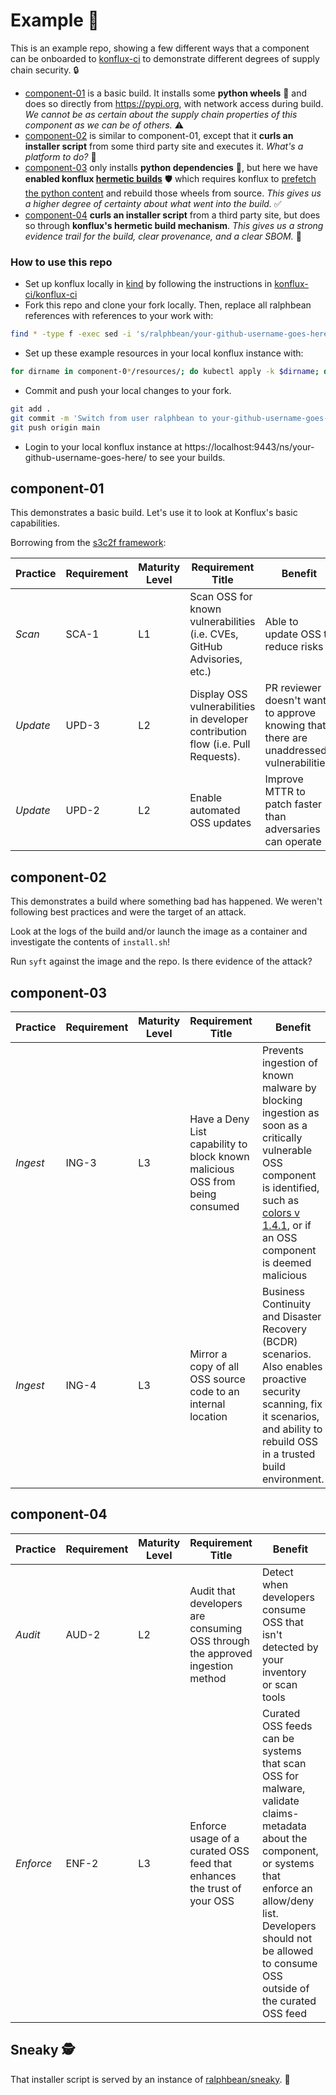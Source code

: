 # Example 🚀

This is an example repo, showing a few different ways that a component can be onboarded to [konflux-ci](https://konflux-ci.dev) to demonstrate different degrees of supply chain security. 🔒

* [component-01](component-01/) is a basic build. It installs some **python wheels** 🐍 and does so directly from https://pypi.org, with network access during build. _We cannot be as certain about the supply chain properties of this component as we can be of others._ ⚠️
* [component-02](component-02/) is similar to component-01, except that it **curls an installer script** from some third party site and executes it. _What's a platform to do?_ 🤔
* [component-03](component-03/) only installs **python dependencies** 🐍, but here we have **enabled konflux [hermetic builds](https://konflux-ci.dev/docs/building/hermetic-builds/)** 🛡️ which requires konflux to [prefetch the python content](https://konflux-ci.dev/docs/building/prefetching-dependencies/#pip) and rebuild those wheels from source. _This gives us a higher degree of certainty about what went into the build._ ✅
* [component-04](component-04/) **curls an installer script** from a third party site, but does so through **konflux's hermetic build mechanism**. _This gives us a strong evidence trail for the build, clear provenance, and a clear SBOM._ 📜

### How to use this repo

* Set up konflux locally in [kind](https://kind.sigs.k8s.io/) by following the instructions in [konflux-ci/konflux-ci](https://github.com/konflux-ci/konflux-ci)
* Fork this repo and clone your fork locally. Then, replace all ralphbean references with references to your work with:

```bash
find * -type f -exec sed -i 's/ralphbean/your-github-username-goes-here/' {} \;
```

* Set up these example resources in your local konflux instance with:

```bash
for dirname in component-0*/resources/; do kubectl apply -k $dirname; done
```

* Commit and push your local changes to your fork.

```bash
git add .
git commit -m 'Switch from user ralphbean to your-github-username-goes-here'
git push origin main
```

* Login to your local konflux instance at https://localhost:9443/ns/your-github-username-goes-here/ to see your builds.

## component-01

This demonstrates a basic build. Let's use it to look at Konflux's basic capabilities.

Borrowing from the [s3c2f framework](https://github.com/ossf/s2c2f/blob/main/specification/framework.md):

| **Practice** | **Requirement** | **Maturity Level** | **Requirement Title** | **Benefit** | **Konflux** |
| --- | --- | --- | --- | --- | --- |
| *Scan*     | SCA-1 | L1 | Scan OSS for known vulnerabilities (i.e. CVEs, GitHub Advisories, etc.) | Able to update OSS to reduce risks | Run clair to find vulnerabilities |
| *Update*   | UPD-3 | L2 | Display OSS vulnerabilities in developer contribution flow (i.e. Pull Requests). | PR reviewer doesn't want to approve knowing that there are unaddressed vulnerabilities. | Surface CVEs in build UI and policy gate |
| *Update*   | UPD-2 | L2 | Enable automated OSS updates | Improve MTTR to patch faster than adversaries can operate | Konflux instance of [renovate](https://github.com/renovatebot/renovate) updates deps |

## component-02

This demonstrates a build where something bad has happened. We weren't following best practices and were the target of an attack.

Look at the logs of the build and/or launch the image as a container and investigate the contents of `install.sh`!

Run `syft` against the image and the repo. Is there evidence of the attack?

## component-03

| **Practice** | **Requirement** | **Maturity Level** | **Requirement Title** | **Benefit** | **Konflux** |
| --- | --- | --- | --- | --- | --- |
| *Ingest*   | ING-3 | L3 | Have a Deny List capability to block known malicious OSS from being consumed | Prevents ingestion of known malware by blocking ingestion as soon as a critically vulnerable OSS component is identified, such as [colors v 1.4.1](https://security.snyk.io/vuln/SNYK-JS-COLORS-2331906), or if an OSS component is deemed malicious | [conforma](https://conforma.dev/) policy gives control at release time |
| *Ingest*   | ING-4 | L3 | Mirror a copy of all OSS source code to an internal location | Business Continuity and Disaster Recovery (BCDR) scenarios. Also enables proactive security scanning, fix it scenarios, and ability to rebuild OSS in a trusted build environment. | Source artifacts stored in OCI registry, as well as all intermediary artifacts for a strong evidence trail |

## component-04

| **Practice** | **Requirement** | **Maturity Level** | **Requirement Title** | **Benefit** | **Konflux** |
| --- | --- | --- | --- | --- | --- |
| *Audit*    | AUD-2 | L2 | Audit that developers are consuming OSS through the approved ingestion method | Detect when developers consume OSS that isn&#39;t detected by your inventory or scan tools | Hermetic builds ensure that sources are exposed in the manifest for audit and control |
| *Enforce*  | ENF-2 | L3 | Enforce usage of a curated OSS feed that enhances the trust of your OSS | Curated OSS feeds can be systems that scan OSS for malware, validate claims-metadata about the component, or systems that enforce an allow/deny list. Developers should not be allowed to consume OSS outside of the curated OSS feed | [conforma](https://conforma.dev/) prohibits the use of unauthorized sources |

## Sneaky 🕵️

That installer script is served by an instance of [ralphbean/sneaky](https://github.com/ralphbean/sneaky/blob/main/server.py). 🐍


